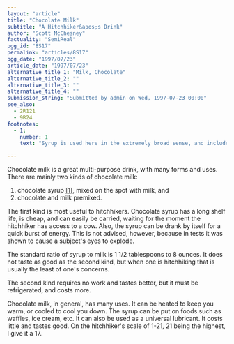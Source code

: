 ```yaml
---
layout: "article"
title: "Chocolate Milk"
subtitle: "A Hitchhiker&apos;s Drink"
author: "Scott McChesney"
factuality: "SemiReal"
pgg_id: "8S17"
permalink: "articles/8S17"
pgg_date: "1997/07/23"
article_date: "1997/07/23"
alternative_title_1: "Milk, Chocolate"
alternative_title_2: ""
alternative_title_3: ""
alternative_title_4: ""
submission_string: "Submitted by admin on Wed, 1997-07-23 00:00"
see_also:
  - 2R121
  - 9R24
footnotes: 
  - 1:
    number: 1
    text: "Syrup is used here in the extremely broad sense, and includes powder and that kind of stuff. Later on in the article it is used in the narrower sense, including only chocolate syrup."

---
```

<div>
<p>Chocolate milk is a great multi-purpose drink, with many forms and uses. There are mainly two kinds of chocolate milk:</p>
<ol>
<li value="1">chocolate syrup <a href="#footnote-body.1" name="footnote-link.1" class="footnote-link">[1]</a>, mixed on the spot with milk, and</li>
<li value="2">chocolate and milk premixed.</li>
</ol>
<p>The first kind is most useful to hitchhikers. Chocolate syrup has a long shelf life, is cheap, and can easily be carried, waiting for the moment the hitchhiker has access to a cow. Also, the syrup can be drank by itself for a quick burst of energy. This is not advised, however, because in tests it was shown to cause a subject's eyes to explode.</p>
<p>The standard ratio of syrup to milk is 1 1/2 tablespoons to 8 ounces. It does not taste as good as the second kind, but when one is hitchhiking that is usually the least of one's concerns.</p>
<p>The second kind requires no work and tastes better, but it must be refrigerated, and costs more.</p>
<p>Chocolate milk, in general, has many uses. It can be heated to keep you warm, or cooled to cool you down. The syrup can be put on foods such as waffles, ice cream, etc. It can also be used as a universal lubricant. It costs little and tastes good. On the hitchhiker's scale of 1-21, 21 being the highest, I give it a 17.</p>
</div>
